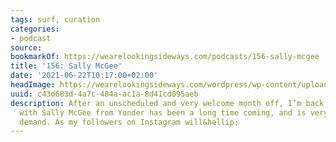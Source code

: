 ```yaml
---
tags: surf, curation
categories:
- podcast
source:
bookmarkOf: https://wearelookingsideways.com/podcasts/156-sally-mcgee
title: '156: Sally McGee'
date: '2021-06-22T10:17:00+02:00'
headImage: https://wearelookingsideways.com/wordpress/wp-content/uploads/2021/06/WhatsApp-Image-2021-06-06-at-23.24.29.jpeg
uuid: c43d683d-4a7c-484a-ac1a-8d41cd095aeb
description: After an unscheduled and very welcome month off, I’m back. This chat
  with Sally McGee from Yonder has been a long time coming, and is very much by public
  demand. As my followers on Instagram will&hellip;
---
```

